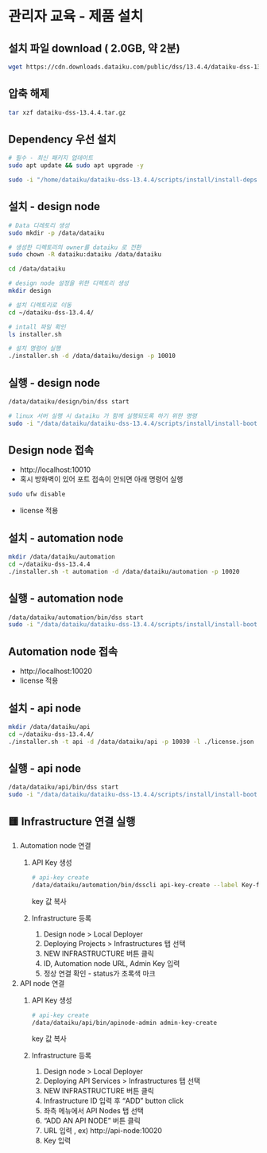 # 관리자 교육 - 제품 설치

## 설치 파일 download ( 2.0GB, 약 2분)

```bash
wget https://cdn.downloads.dataiku.com/public/dss/13.4.4/dataiku-dss-13.4.4.tar.gz
```

## 압축 해제

```bash
tar xzf dataiku-dss-13.4.4.tar.gz
```

## Dependency 우선 설치

```bash
# 필수 - 최신 패키지 업데이트
sudo apt update && sudo apt upgrade -y

sudo -i "/home/dataiku/dataiku-dss-13.4.4/scripts/install/install-deps.sh"
```

## 설치 - design node

```bash
# Data 디레토리 생성
sudo mkdir -p /data/dataiku 

# 생성한 디렉토리의 owner를 dataiku 로 전환
sudo chown -R dataiku:dataiku /data/dataiku 

cd /data/dataiku

# design node 설정을 위한 디렉토리 생성
mkdir design

# 설치 디렉토리로 이동
cd ~/dataiku-dss-13.4.4/

# intall 파일 확인
ls installer.sh

# 설치 명령어 실행
./installer.sh -d /data/dataiku/design -p 10010
```

## 실행 - design node

```bash
/data/dataiku/design/bin/dss start

# linux 서버 실행 시 dataiku 가 함께 실행되도록 하기 위한 명령
sudo -i "/data/dataiku/dataiku-dss-13.4.4/scripts/install/install-boot.sh" "/data/dataiku/design" dataiku
```

## Design node 접속

- http://localhost:10010
- 혹시 방화벽이 있어 포트 접속이 안되면 아래 명령어 실행

```bash
sudo ufw disable  
```
- license 적용


## 설치 - automation node

```bash
mkdir /data/dataiku/automation
cd ~/dataiku-dss-13.4.4
./installer.sh -t automation -d /data/dataiku/automation -p 10020
```

## 실행 - automation node

```bash
/data/dataiku/automation/bin/dss start
sudo -i "/data/dataiku/dataiku-dss-13.4.4/scripts/install/install-boot.sh" "/data/dataiku/automation" dataiku
```

## Automation node 접속

- http://localhost:10020
- license 적용

## 설치 - api node

```bash
mkdir /data/dataiku/api
cd ~/dataiku-dss-13.4.4/
./installer.sh -t api -d /data/dataiku/api -p 10030 -l ./license.json
```

## 실행 - api node

```bash
/data/dataiku/api/bin/dss start
sudo -i "/data/dataiku/dataiku-dss-13.4.4/scripts/install/install-boot.sh" "/data/dataiku/api" dataiku
```

## 🟨 Infrastructure 연결 실행

1. Automation node 연결
    1. API Key 생성
        
        ```bash
        # api-key create
        /data/dataiku/automation/bin/dsscli api-key-create --label Key-for-infra --admin true
        
        ```
        
        key 값 복사
        
    2. Infrastructure 등록
        1. Design node > Local Deployer
        2. Deploying Projects > Infrastructures 탭 선택
        3. NEW INFRASTRUCTURE 버튼 클릭
        4. ID, Automation node URL, Admin Key 입력 
        5. 정상 연결 확인 - status가 초록색 마크 
2. API node 연결
    1. API Key 생성
        
        ```bash
        # api-key create
        /data/dataiku/api/bin/apinode-admin admin-key-create
        
        ```
        
        key 값 복사
        
    2. Infrastructure 등록
        1. Design node > Local Deployer
        2. Deploying API Services > Infrastructures 탭 선택
        3. NEW INFRASTRUCTURE 버튼 클릭
        4. Infrastructure ID 입력 후 “ADD” button click
        5. 좌측 메뉴에서 API Nodes 탭 선택 
        6. “ADD AN API NODE” 버튼 클릭
        7. URL 입력 , ex) http://api-node:10020
        8. Key 입력
